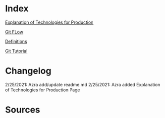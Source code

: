 # Index

[Explanation of Technologies for Production](https://github.com/EmadAbdelhamidNJIT/IS601Ass1/blob/feature-azra/Technologies.md) 

[Git FLow](https://github.com/EmadAbdelhamidNJIT/IS601Ass1/blob/feature-azra/GitWorkFlow.md)

[Definitions](https://github.com/EmadAbdelhamidNJIT/IS601Ass1/blob/feature-azra/GitDefinitions.md)

[Git Tutorial](https://github.com/EmadAbdelhamidNJIT/IS601Ass1/blob/feature-azra/GitTutorial.md)


# Changelog 
2/25/2021: Azra add/update readme.md
2/25/2021: Azra added Explanation of Technologies for Production Page

# Sources 
